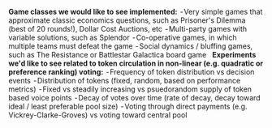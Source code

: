 **Game classes we would like to see implemented:**
 - Very simple games that approximate classic economics questions, such as Prisoner's Dilemma (best of 20 rounds!), Dollar Cost Auctions, etc
 - Multi-party games with variable solutions, such as Splendor
 - Co-operative games, in which multiple teams must defeat the game
 - Social dynamics / bluffing games, such as The Resistance or Battlestar Galactica board game
 
**Experiments we'd like to see related to token circulation in non-linear (e.g. quadratic or preference ranking) voting:**
 - Frequency of token distribution vs decision events
 - Distribution of tokens (fixed, random, based on performance metrics)
 - Fixed vs steadily increasing vs psuedorandom supply of token based voice points
 - Decay of votes over time (rate of decay, decay toward ideal / least preferable pool size)
 - Voting through direct payments (e.g. Vickrey-Clarke-Groves) vs voting toward central pool
